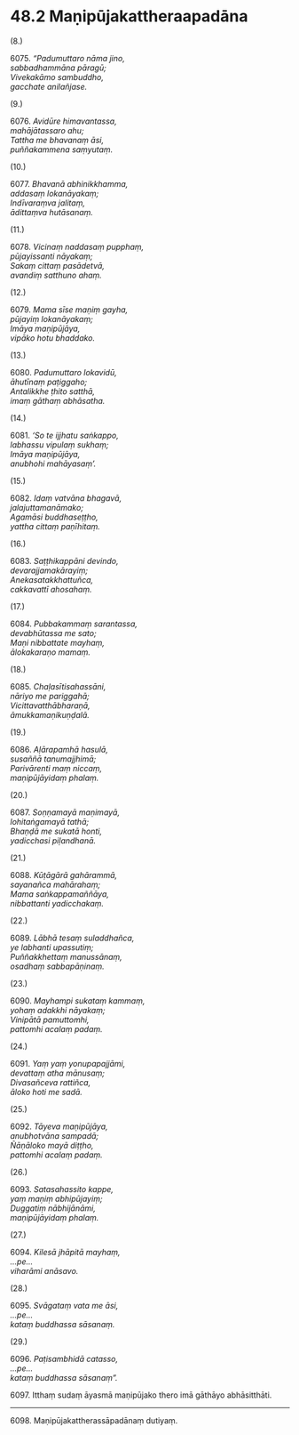 # 48.2 Maṇipūjakattheraapadāna

(8.)

6075\. _“Padumuttaro nāma jino,_  
_sabbadhammāna pāragū;_  
_Vivekakāmo sambuddho,_  
_gacchate anilañjase._  

(9.)

6076\. _Avidūre himavantassa,_  
_mahājātassaro ahu;_  
_Tattha me bhavanaṃ āsi,_  
_puññakammena saṃyutaṃ._  

(10.)

6077\. _Bhavanā abhinikkhamma,_  
_addasaṃ lokanāyakaṃ;_  
_Indīvaraṃva jalitaṃ,_  
_ādittaṃva hutāsanaṃ._  

(11.)

6078\. _Vicinaṃ naddasaṃ pupphaṃ,_  
_pūjayissanti nāyakaṃ;_  
_Sakaṃ cittaṃ pasādetvā,_  
_avandiṃ satthuno ahaṃ._  

(12.)

6079\. _Mama sīse maṇiṃ gayha,_  
_pūjayiṃ lokanāyakaṃ;_  
_Imāya maṇipūjāya,_  
_vipāko hotu bhaddako._  

(13.)

6080\. _Padumuttaro lokavidū,_  
_āhutīnaṃ paṭiggaho;_  
_Antalikkhe ṭhito satthā,_  
_imaṃ gāthaṃ abhāsatha._  

(14.)

6081\. _‘So te ijjhatu saṅkappo,_  
_labhassu vipulaṃ sukhaṃ;_  
_Imāya maṇipūjāya,_  
_anubhohi mahāyasaṃ’._  

(15.)

6082\. _Idaṃ vatvāna bhagavā,_  
_jalajuttamanāmako;_  
_Agamāsi buddhaseṭṭho,_  
_yattha cittaṃ paṇīhitaṃ._  

(16.)

6083\. _Saṭṭhikappāni devindo,_  
_devarajjamakārayiṃ;_  
_Anekasatakkhattuñca,_  
_cakkavattī ahosahaṃ._  

(17.)

6084\. _Pubbakammaṃ sarantassa,_  
_devabhūtassa me sato;_  
_Maṇi nibbattate mayhaṃ,_  
_ālokakaraṇo mamaṃ._  

(18.)

6085\. _Chaḷasītisahassāni,_  
_nāriyo me pariggahā;_  
_Vicittavatthābharaṇā,_  
_āmukkamaṇikuṇḍalā._  

(19.)

6086\. _Aḷārapamhā hasulā,_  
_susaññā tanumajjhimā;_  
_Parivārenti maṃ niccaṃ,_  
_maṇipūjāyidaṃ phalaṃ._  

(20.)

6087\. _Soṇṇamayā maṇimayā,_  
_lohitaṅgamayā tathā;_  
_Bhaṇḍā me sukatā honti,_  
_yadicchasi piḷandhanā._  

(21.)

6088\. _Kūṭāgārā gahārammā,_  
_sayanañca mahārahaṃ;_  
_Mama saṅkappamaññāya,_  
_nibbattanti yadicchakaṃ._  

(22.)

6089\. _Lābhā tesaṃ suladdhañca,_  
_ye labhanti upassutiṃ;_  
_Puññakkhettaṃ manussānaṃ,_  
_osadhaṃ sabbapāṇinaṃ._  

(23.)

6090\. _Mayhampi sukataṃ kammaṃ,_  
_yohaṃ adakkhi nāyakaṃ;_  
_Vinipātā pamuttomhi,_  
_pattomhi acalaṃ padaṃ._  

(24.)

6091\. _Yaṃ yaṃ yonupapajjāmi,_  
_devattaṃ atha mānusaṃ;_  
_Divasañceva rattiñca,_  
_āloko hoti me sadā._  

(25.)

6092\. _Tāyeva maṇipūjāya,_  
_anubhotvāna sampadā;_  
_Ñāṇāloko mayā diṭṭho,_  
_pattomhi acalaṃ padaṃ._  

(26.)

6093\. _Satasahassito kappe,_  
_yaṃ maṇiṃ abhipūjayiṃ;_  
_Duggatiṃ nābhijānāmi,_  
_maṇipūjāyidaṃ phalaṃ._  

(27.)

6094\. _Kilesā jhāpitā mayhaṃ,_  
_…pe…_  
_viharāmi anāsavo._  

(28.)

6095\. _Svāgataṃ vata me āsi,_  
_…pe…_  
_kataṃ buddhassa sāsanaṃ._  

(29.)

6096\. _Paṭisambhidā catasso,_  
_…pe…_  
_kataṃ buddhassa sāsanaṃ”._  

6097\. Itthaṃ sudaṃ āyasmā maṇipūjako thero imā gāthāyo abhāsitthāti.

---

6098\. Maṇipūjakattherassāpadānaṃ dutiyaṃ.
